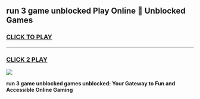 
## run 3 game unblocked Play Online 👋 Unblocked Games
<h3>
<a href="https://premium.freeplayer.one?title=run_3_game_unblocked&ref=19F">CLICK TO PLAY</a></h3>
<hr>

<h3>
<a href="https://premium.freeplayer.one?title=run_3_game_unblocked&ref=19F">CLICK 2 PLAY</a>
  
</h3>

<a href="https://premium.freeplayer.one?title=run_3_game_unblocked&ref=19F"><img src="https://clearcache.store/games.png"></a>


**run 3 game unblocked games unblocked: Your Gateway to Fun and Accessible Online Gaming**
